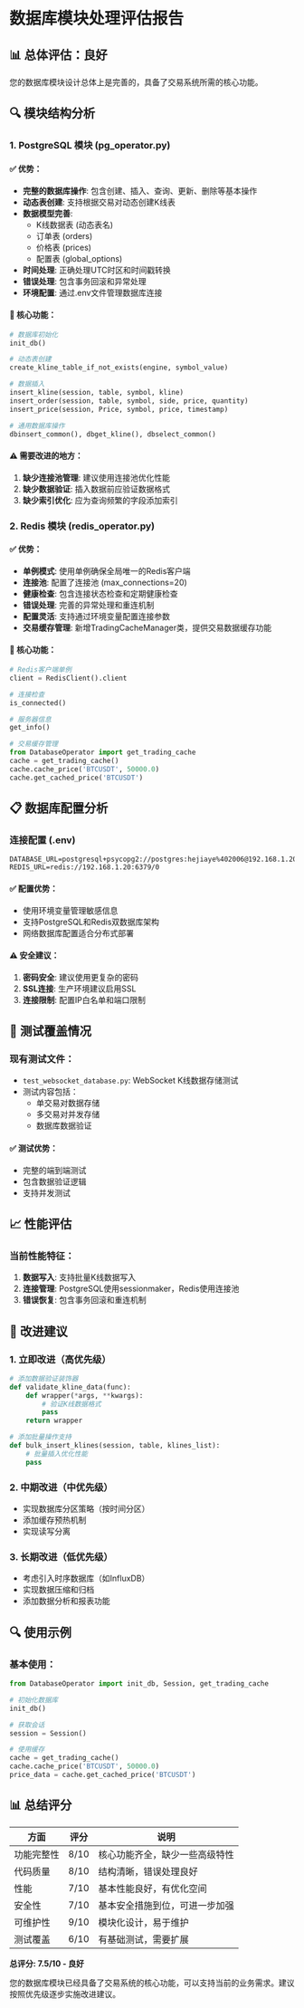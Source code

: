 # 数据库模块处理评估报告

## 📊 总体评估：良好

您的数据库模块设计总体上是完善的，具备了交易系统所需的核心功能。

## 🔍 模块结构分析

### 1. PostgreSQL 模块 (pg_operator.py)

#### ✅ 优势：
- **完整的数据库操作**: 包含创建、插入、查询、更新、删除等基本操作
- **动态表创建**: 支持根据交易对动态创建K线表
- **数据模型完善**: 
  - K线数据表 (动态表名)
  - 订单表 (orders)
  - 价格表 (prices)
  - 配置表 (global_options)
- **时间处理**: 正确处理UTC时区和时间戳转换
- **错误处理**: 包含事务回滚和异常处理
- **环境配置**: 通过.env文件管理数据库连接

#### 🔧 核心功能：
```python
# 数据库初始化
init_db()

# 动态表创建
create_kline_table_if_not_exists(engine, symbol_value)

# 数据插入
insert_kline(session, table, symbol, kline)
insert_order(session, table, symbol, side, price, quantity)
insert_price(session, Price, symbol, price, timestamp)

# 通用数据库操作
dbinsert_common(), dbget_kline(), dbselect_common()
```

#### ⚠️ 需要改进的地方：
1. **缺少连接池管理**: 建议使用连接池优化性能
2. **缺少数据验证**: 插入数据前应验证数据格式
3. **缺少索引优化**: 应为查询频繁的字段添加索引

### 2. Redis 模块 (redis_operator.py)

#### ✅ 优势：
- **单例模式**: 使用单例确保全局唯一的Redis客户端
- **连接池**: 配置了连接池 (max_connections=20)
- **健康检查**: 包含连接状态检查和定期健康检查
- **错误处理**: 完善的异常处理和重连机制
- **配置灵活**: 支持通过环境变量配置连接参数
- **交易缓存管理**: 新增TradingCacheManager类，提供交易数据缓存功能

#### 🔧 核心功能：
```python
# Redis客户端单例
client = RedisClient().client

# 连接检查
is_connected()

# 服务器信息
get_info()

# 交易缓存管理
from DatabaseOperator import get_trading_cache
cache = get_trading_cache()
cache.cache_price('BTCUSDT', 50000.0)
cache.get_cached_price('BTCUSDT')
```

## 📋 数据库配置分析

### 连接配置 (.env)
```properties
DATABASE_URL=postgresql+psycopg2://postgres:hejiaye%402006@192.168.1.20:5432/trading
REDIS_URL=redis://192.168.1.20:6379/0
```

#### ✅ 配置优势：
- 使用环境变量管理敏感信息
- 支持PostgreSQL和Redis双数据库架构
- 网络数据库配置适合分布式部署

#### ⚠️ 安全建议：
1. **密码安全**: 建议使用更复杂的密码
2. **SSL连接**: 生产环境建议启用SSL
3. **连接限制**: 配置IP白名单和端口限制

## 🧪 测试覆盖情况

### 现有测试文件：
- `test_websocket_database.py`: WebSocket K线数据存储测试
- 测试内容包括：
  - 单交易对数据存储
  - 多交易对并发存储
  - 数据库数据验证

#### ✅ 测试优势：
- 完整的端到端测试
- 包含数据验证逻辑
- 支持并发测试

## 📈 性能评估

### 当前性能特征：
1. **数据写入**: 支持批量K线数据写入
2. **连接管理**: PostgreSQL使用sessionmaker，Redis使用连接池
3. **错误恢复**: 包含事务回滚和重连机制

## 🎯 改进建议

### 1. 立即改进（高优先级）
```python
# 添加数据验证装饰器
def validate_kline_data(func):
    def wrapper(*args, **kwargs):
        # 验证K线数据格式
        pass
    return wrapper

# 添加批量操作支持
def bulk_insert_klines(session, table, klines_list):
    # 批量插入优化性能
    pass
```

### 2. 中期改进（中优先级）
- 实现数据库分区策略（按时间分区）
- 添加缓存预热机制
- 实现读写分离

### 3. 长期改进（低优先级）
- 考虑引入时序数据库（如InfluxDB）
- 实现数据压缩和归档
- 添加数据分析和报表功能

## 🔍 使用示例

### 基本使用：
```python
from DatabaseOperator import init_db, Session, get_trading_cache

# 初始化数据库
init_db()

# 获取会话
session = Session()

# 使用缓存
cache = get_trading_cache()
cache.cache_price('BTCUSDT', 50000.0)
price_data = cache.get_cached_price('BTCUSDT')
```

## 📊 总结评分

| 方面 | 评分 | 说明 |
|------|------|------|
| 功能完整性 | 8/10 | 核心功能齐全，缺少一些高级特性 |
| 代码质量 | 8/10 | 结构清晰，错误处理良好 |
| 性能 | 7/10 | 基本性能良好，有优化空间 |
| 安全性 | 7/10 | 基本安全措施到位，可进一步加强 |
| 可维护性 | 9/10 | 模块化设计，易于维护 |
| 测试覆盖 | 6/10 | 有基础测试，需要扩展 |

**总评分: 7.5/10 - 良好**

您的数据库模块已经具备了交易系统的核心功能，可以支持当前的业务需求。建议按照优先级逐步实施改进建议。
